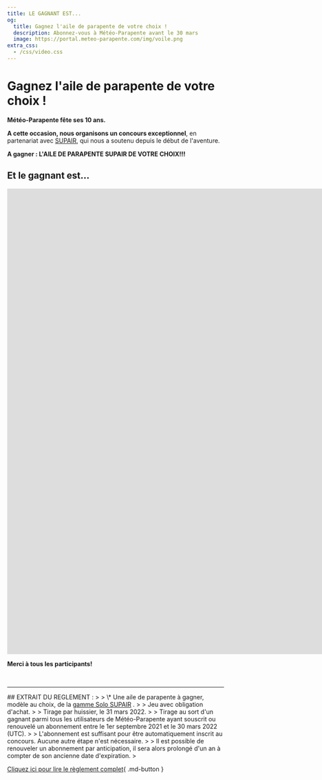 ```yaml
---
title: LE GAGNANT EST...
og:
  title: Gagnez l'aile de parapente de votre choix !
  description: Abonnez-vous à Météo-Parapente avant le 30 mars
  image: https://portal.meteo-parapente.com/img/voile.png
extra_css:
  - /css/video.css
---
```

# Gagnez l'aile de parapente de votre choix !

**Météo-Parapente fête ses 10 ans.**

**A cette occasion, nous organisons un concours exceptionnel**, en partenariat avec <a href="https://www.supair.com" target="_blank">SUPAIR</a>, qui nous a soutenu depuis le début de l'aventure.

**A gagner : L'AILE DE PARAPENTE SUPAIR DE VOTRE CHOIX!!!**

## Et le gagnant est...

<div class="video-wrapper">
<iframe width="1920" height="1080" src="https://www.youtube-nocookie.com/embed/hYSJ3gRvBTA?hl=fr&cc_lang_pref=fr&cc_load_policy=1" title="YouTube video player" frameborder="0" allow="accelerometer; autoplay; clipboard-write; encrypted-media; gyroscope; picture-in-picture" allowfullscreen></iframe>
</div>

**Merci à tous les participants!**

<br>
<hr>
## EXTRAIT DU REGLEMENT :
>
> \* Une aile de parapente à gagner, modèle au choix, de la <a href="https://www.supair.com/voiles/#category_id_160" target="_blank">gamme Solo SUPAIR</a> .
>
> Jeu avec obligation d'achat.
>
> Tirage par huissier, le 31 mars 2022.
>
> Tirage au sort d'un gagnant parmi tous les utilisateurs de Météo-Parapente ayant souscrit ou renouvelé un abonnement entre le 1er septembre 2021 et le 30 mars 2022 (UTC).
>
> L'abonnement est suffisant pour être automatiquement inscrit au concours. Aucune autre étape n'est nécessaire.
>
> Il est possible de renouveler un abonnement par anticipation, il sera alors prolongé d'un an à compter de son ancienne date d'expiration.
>

[Cliquez ici pour lire le règlement complet](terms.md){ .md-button }